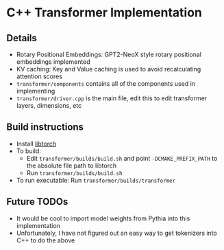 # C++ Transformer Implementation

## Details

- Rotary Positional Embeddings: GPT2-NeoX style rotary positional embeddings implemented
- KV caching: Key and Value caching is used to avoid recalculating attention scores
- `transformer/components` contains all of the components used in implementing
- `transformer/driver.cpp` is the main file, edit this to edit transformer layers, dimensions, etc

## Build instructions

- Install [libtorch](https://pytorch.org/cppdocs/installing.html)
- To build:
  - Edit `transformer/builds/build.sh` and point `-DCMAKE_PREFIX_PATH` to the absolute file path to libtorch
  - Run `transformer/builds/build.sh`
- To run executable: Run `transformer/builds/transformer`

## Future TODOs

- It would be cool to import model weights from Pythia into this implementation
- Unfortunately, I have not figured out an easy way to get tokenizers into C++ to do the above
